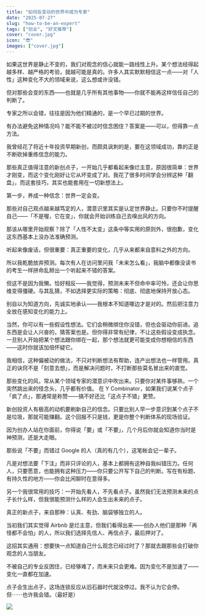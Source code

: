 ```yaml
---
title: "如何在变动的世界中成为专家"
date: "2025-07-27"
slug: "how-to-be-an-expert"
tags: ["创业", "好文推荐"]
cover: "cover.jpg"
icon: "😎"
images: ["cover.jpg"]
---
```

如果这世界是静止不变的，我们对观念的信心就能一路线性上升。某个想法经得起越多样、越严格的考验，就越可能是真的。许多人其实默默相信这一点——对「人性」这种变化不大的领域来说，这么想或许没错。



但对那些会变的东西——也就是几乎所有其他事物——你就不能再这样信任自己的判断了。



专家之所以会错，往往是因为他们精通的，是一个早已过期的世界。



有办法避免这种情况吗？能不能不被过时信念困住？答案是——可以，但得靠一点方法。



我曾经花了将近十年投资早期新创，而颇具讽刺的是，要在这领域成功，靠的正是不断砍掉重练信念的能力。



那些真正值得注意的新创点子，一开始几乎都看起来像烂主意，原因很简单：世界才刚变，而这个变化刚好让它从坏变成了对。我花了很多时间学会分辨这种「翻盘」，而这套技巧，其实也能套用在一切新想法上。



第一步，养成一种信念：世界一定会变。



那些对自己观点越来越笃定的人，潜意识里其实是认定世界静止。只要你不时提醒自己——「不是喔，它在变」，你就会开始训练自己去嗅出风的方向。



那该从哪里开始观察？除了「人性不太变」这条中等实用的原则外，很抱歉，变化这东西基本上没办法准确预测。



听起来像废话，但很重要：真正重要的变化，几乎从来都来自意料之外的方向。



所以我乾脆放弃预测。每次有人在访问里问我「未来怎么看」，我脑中都像没读书的考生一样拼命乱掰出一个听起来不错的答案。



但这不是因为我懒。恰好相反——我觉得，预测未来不但命中率可怜，还会让你思维变得僵硬。与其乱猜，不如选择更实际的策略：彻底、彻底地保持开放心态。



别自以为知道方向，先诚实地承认——我根本不知道哪边才是对的。然后把注意力全放在感知变化的能力上。



当然，你可以有一些假设性想法。它们会稍微绑住你没错，但也会驱动你前进。追东西是会让人兴奋的，猜答案也是。但你得非常有纪律，不让这些假设变成执念。
一旦别人开始把某个想法跟你绑在一起，那个想法就更可能变成你想相信的东西——这时你就该加倍怀疑它。



我相信，这种偏被动的做法，不只对判断想法有帮助，连产出想法也一样管用。真正的诀窍不是「刻意去想」，而是解决问题时，不打断那些莫名冒出来的直觉。



那些变化的风，常从某个领域专家的潜意识中吹出来。只要你对某件事够熟，一个突然跳出来的怪念头，几乎都有价值。
在 Y Combinator，如果我们说某个点子「疯了点」，那通常是称赞——搞不好还比「这点子不错」更赞。



新创投资人有极高的动机要刷新自己的信念。只要比别人早一步意识到某个点子不是垃圾，那就可能赚翻。这个回报不只是钱，更是你整个判断体系的现场验证。



因为创办人站在你面前，你得说「要」或「不要」，几个月后你就会知道你当时是神预测，还是大走眼。



那些说「不要」而错过 Google 的人（真的有几个），这笔帐会记一辈子。



凡是对想法要「下注」而非只评论的人，基本上都拥有这种自我纠错压力。任何人，只要愿意，也能拥有这种压力——你只要公开写下自己的判断。写在有标题、有持久性的地方——你会比闲聊时在意得多。



另一个我很常用的技巧：一开始先看人，不先看点子。虽然我们无法预测未来的点子长什么样，但我很能预测什么样的人会生出未来的点子。



真正的新点子，来自那种：认真、有劲、脑袋够独立的人。



当初我们其实觉得 Airbnb 是烂主意，但我们看得出来——创办人他们是那种「再怪都不会怕」的人，所以我们选择先信人、再信点子，最后押对了。



这招其实通用：想要快一点知道自己什么观念已经过时了？那就去跟那些会打破你观念的人当朋友。



不被自己的专业反困住，已经够难了，而未来只会更难。因为变化不是加速了——变化一直都在加速。



点子会生出点子，这场连锁反应从旧石器时代就没停过。我不认为它会停。
但⋯⋯也许我会错。（最好是）




![](https://prod-files-secure.s3.us-west-2.amazonaws.com/112d0858-5090-4d34-a606-b75eb8d65fd2/46476355-9cf3-4e99-9b7a-3531bc426380/1000202064.png?X-Amz-Algorithm=AWS4-HMAC-SHA256&X-Amz-Content-Sha256=UNSIGNED-PAYLOAD&X-Amz-Credential=ASIAZI2LB4667IAI2D6X%2F20250927%2Fus-west-2%2Fs3%2Faws4_request&X-Amz-Date=20250927T144256Z&X-Amz-Expires=3600&X-Amz-Security-Token=IQoJb3JpZ2luX2VjEBoaCXVzLXdlc3QtMiJHMEUCIQDQ7hbhmhp5N874tYMLOFvGikbMltpLq3WIG2EYOuplqQIgczmPAVl0op2qous5dZfiVR7LpRQxagceVHKzG45MNHsqiAQIo%2F%2F%2F%2F%2F%2F%2F%2F%2F%2F%2FARAAGgw2Mzc0MjMxODM4MDUiDF36CTKGsrQcHzaF1yrcA3fyWLEe3s5Q5fgluXLS8lM0mEpgStZAvFmllKLsAjgT8JE0s9liLttLXU279n7egyNKz%2FKEOQQ9QKQpGnjy4Vs3gZeFoulyVYoLh2Xwvldw8Y8A9VUUGUcLFc9oD2BbPDyc%2B%2BROajFdkZHbzkmUJZ4uKHxepI3fB0VG%2FarRxrRIsQ5lHpzv98bn%2Bas7FxRJxqxtpeFE%2BaOMtud5W3DAwYl7O4dU4fLFArSt%2Bcb9jG9PhXcEd24PhswF66ATR2Pkz0EeHmXWgBn9AQlEdlvaLgY8eMOyUV0sQBcoDvYNXl4wO%2BcEy0VLMQMjtiikIVQQUCga%2FF9XkTSmU4cw9iqNIU1izuOcMWTxkglJqGIVOL6OcWhJ0Xjjs8De0JCLBko3%2BA9fGfzakKOg6UMK6Ll%2FHZLfxRnk0vE8XJSsBHyxcTSeFxHcvCZDSH3YuOW7e0KJAqYSFEzhxJL1we%2FkUQSZf8nHKjCug1bdGU5UKe2Nn8luYQgj3ltPJt%2BJxClcu1fIgs8Jpqoq%2BwnxUjDt42OnIpDlcsYMVpinZdZswP164UWd16GWRwG2Qw96jeS5oqSXQDOF%2BYM%2F7Wqxxefhz6MX%2BUYHmDD5vXQQJ%2FR7%2Fk0hWHmxxeCDXNZZ8fk3CFkhMILj3sYGOqUBcfAVmmF1L55KIuhiudetPqNOPTFbG63Ejc3saISN8zBomuRV7zZorp7ikYWl%2BbTYuTHrXBWZRGHXnJ1RUMVPuqgxbdsICKRtvRafIq0353drQjHYRrY0lqeXTYZY7dpbJXwMN%2BZvXWiKFzA%2FbL%2BNITGxeQe6NIIIm2zqvtY%2B%2BrwnOfUB1fdS6nM9k0tArbiciMBJb5FMpmsK%2FgUraFOYjKrMlpj6&X-Amz-Signature=829183be79e14ea0e28c12999fb169fbda0369151fd3ead71cffe5c9352214af&X-Amz-SignedHeaders=host&x-amz-checksum-mode=ENABLED&x-id=GetObject)

